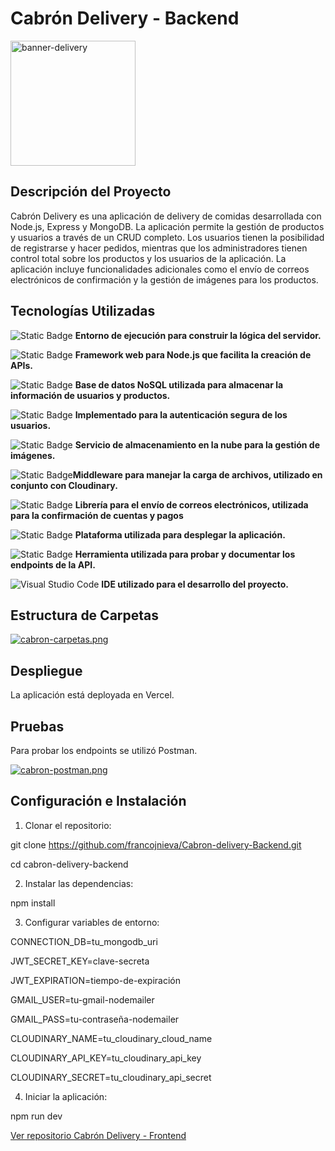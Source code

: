 # Cabrón Delivery - Backend
<a href="https://postimg.cc/D8H7Z3Tb">
  <img src="https://i.postimg.cc/kgXGT7Yw/banner-delivery.png" alt="banner-delivery" width="200"/>
</a>


## Descripción del Proyecto
Cabrón Delivery es una aplicación de delivery de comidas desarrollada con Node.js, Express y MongoDB. La aplicación permite la gestión de productos y usuarios a través de un CRUD completo. Los usuarios tienen la posibilidad de registrarse y hacer pedidos, mientras que los administradores tienen control total sobre los productos y los usuarios de la aplicación. La aplicación incluye funcionalidades adicionales como el envío de correos electrónicos de confirmación y la gestión de imágenes para los productos.
## Tecnologías Utilizadas
![Static Badge](https://img.shields.io/badge/nodeJS-5FA04E?style=for-the-badge&logo=Node.js&logoColor=%23fff) **Entorno de ejecución para construir la lógica del servidor.**

![Static Badge](https://img.shields.io/badge/express-000000?style=for-the-badge&logo=Express&logoColor=%23fff) **Framework web para Node.js que facilita la creación de APIs.**

![Static Badge](https://img.shields.io/badge/mongodb-47A248?style=for-the-badge&logo=MongoDB&logoColor=%23fff) **Base de datos NoSQL utilizada para almacenar la información de usuarios y productos.**

![Static Badge](https://img.shields.io/badge/JWT-000000?style=for-the-badge&logo=json%20web%20token) **Implementado para la autenticación segura de los usuarios.**

![Static Badge](https://img.shields.io/badge/Cloudinary-3448C5?style=for-the-badge&logo=cloudinary) **Servicio de almacenamiento en la nube para la gestión de imágenes.**

![Static Badge](https://img.shields.io/badge/Multer-F46519?style=for-the-badge&logo=multer)**Middleware para manejar la carga de archivos, utilizado en conjunto con Cloudinary.**

![Static Badge](https://img.shields.io/badge/Nodemailer-67C52A?style=for-the-badge&logo=nodemailer) **Librería para el envío de correos electrónicos, utilizada para la confirmación de cuentas y pagos**

![Static Badge](https://img.shields.io/badge/Vercel-000000?style=for-the-badge&logo=Vercel&logoColor=%23fff) **Plataforma utilizada para desplegar la aplicación.**

![Static Badge](https://img.shields.io/badge/postman-FF6C37?style=for-the-badge&logo=postman&logoColor=%23fff) **Herramienta utilizada para probar y documentar los endpoints de la API.**

![Visual Studio Code](https://img.shields.io/badge/Visual_Studio_Code-007ACC?style=for-the-badge&logo=visual-studio-code&logoColor=white) **IDE utilizado para el desarrollo del proyecto.**

## Estructura de Carpetas
[![cabron-carpetas.png](https://i.postimg.cc/HsmV7wQq/cabron-carpetas.png)](https://postimg.cc/K49Z6gpf)

## Despliegue
La aplicación está deployada en Vercel.
## Pruebas
Para probar los endpoints se utilizó Postman.

[![cabron-postman.png](https://i.postimg.cc/DfLSZjbQ/cabron-postman.png)](https://postimg.cc/Jt7rYQxt)

## Configuración e Instalación
1. Clonar el repositorio:

git clone https://github.com/francojnieva/Cabron-delivery-Backend.git

cd cabron-delivery-backend

2. Instalar las dependencias:
 
npm install

3. Configurar variables de entorno:

CONNECTION_DB=tu_mongodb_uri

JWT_SECRET_KEY=clave-secreta

JWT_EXPIRATION=tiempo-de-expiración

GMAIL_USER=tu-gmail-nodemailer

GMAIL_PASS=tu-contraseña-nodemailer

CLOUDINARY_NAME=tu_cloudinary_cloud_name

CLOUDINARY_API_KEY=tu_cloudinary_api_key

CLOUDINARY_SECRET=tu_cloudinary_api_secret

4. Iniciar la aplicación:

npm run dev

[Ver repositorio Cabrón Delivery - Frontend](http://https://github.com/francojnieva/Cabron-delivery-Frontend.git "Ver repositorio Cabrón Delivery Frontend")



